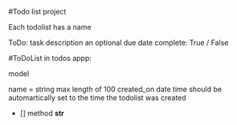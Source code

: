 #Todo list project

Each todolist has a name

ToDo:
task description
an optional due date
complete: True / False


#ToDoList
in todos appp:

model

name = string max length of 100
created_on date time should be automartically set to the time the todolist was created

* [] method __str__